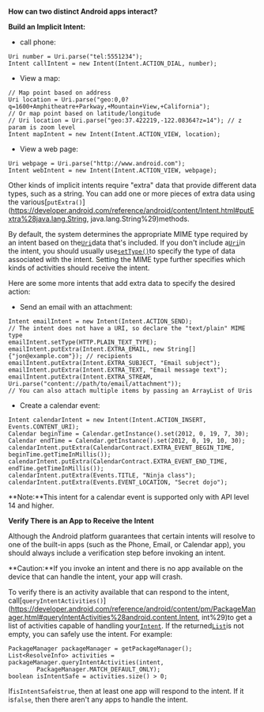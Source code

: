 **How can two distinct Android apps interact?**

**Build an Implicit Intent:**

* call phone:

```
Uri number = Uri.parse("tel:5551234");
Intent callIntent = new Intent(Intent.ACTION_DIAL, number);
```

* View a map:

```
// Map point based on address
Uri location = Uri.parse("geo:0,0?q=1600+Amphitheatre+Parkway,+Mountain+View,+California");
// Or map point based on latitude/longitude
// Uri location = Uri.parse("geo:37.422219,-122.08364?z=14"); // z param is zoom level
Intent mapIntent = new Intent(Intent.ACTION_VIEW, location);
```

* View a web page:

```
Uri webpage = Uri.parse("http://www.android.com");
Intent webIntent = new Intent(Intent.ACTION_VIEW, webpage);
```

Other kinds of implicit intents require "extra" data that provide different data types, such as a string. You can add one or more pieces of extra data using the various[`putExtra()`](https://developer.android.com/reference/android/content/Intent.html#putExtra%28java.lang.String, java.lang.String%29)methods.

By default, the system determines the appropriate MIME type required by an intent based on the[`Uri`](https://developer.android.com/reference/android/net/Uri.html)data that's included. If you don't include a[`Uri`](https://developer.android.com/reference/android/net/Uri.html)in the intent, you should usually use[`setType()`](https://developer.android.com/reference/android/content/Intent.html#setType%28java.lang.String%29)to specify the type of data associated with the intent. Setting the MIME type further specifies which kinds of activities should receive the intent.

Here are some more intents that add extra data to specify the desired action:

* Send an email with an attachment:

```
Intent emailIntent = new Intent(Intent.ACTION_SEND);
// The intent does not have a URI, so declare the "text/plain" MIME type
emailIntent.setType(HTTP.PLAIN_TEXT_TYPE);
emailIntent.putExtra(Intent.EXTRA_EMAIL, new String[] {"jon@example.com"}); // recipients
emailIntent.putExtra(Intent.EXTRA_SUBJECT, "Email subject");
emailIntent.putExtra(Intent.EXTRA_TEXT, "Email message text");
emailIntent.putExtra(Intent.EXTRA_STREAM, Uri.parse("content://path/to/email/attachment"));
// You can also attach multiple items by passing an ArrayList of Uris
```

* Create a calendar event:

```
Intent calendarIntent = new Intent(Intent.ACTION_INSERT, Events.CONTENT_URI);
Calendar beginTime = Calendar.getInstance().set(2012, 0, 19, 7, 30);
Calendar endTime = Calendar.getInstance().set(2012, 0, 19, 10, 30);
calendarIntent.putExtra(CalendarContract.EXTRA_EVENT_BEGIN_TIME, beginTime.getTimeInMillis());
calendarIntent.putExtra(CalendarContract.EXTRA_EVENT_END_TIME, endTime.getTimeInMillis());
calendarIntent.putExtra(Events.TITLE, "Ninja class");
calendarIntent.putExtra(Events.EVENT_LOCATION, "Secret dojo");
```

**Note:**This intent for a calendar event is supported only with API level 14 and higher.

**Verify There is an App to Receive the Intent**

Although the Android platform guarantees that certain intents will resolve to one of the built-in apps \(such as the Phone, Email, or Calendar app\), you should always include a verification step before invoking an intent.

**Caution:**If you invoke an intent and there is no app available on the device that can handle the intent, your app will crash.

To verify there is an activity available that can respond to the intent, call[`queryIntentActivities()`](https://developer.android.com/reference/android/content/pm/PackageManager.html#queryIntentActivities%28android.content.Intent, int%29)to get a list of activities capable of handling your[`Intent`](https://developer.android.com/reference/android/content/Intent.html). If the returned[`List`](https://developer.android.com/reference/java/util/List.html)is not empty, you can safely use the intent. For example:

```
PackageManager packageManager = getPackageManager();
List<ResolveInfo> activities = packageManager.queryIntentActivities(intent,
        PackageManager.MATCH_DEFAULT_ONLY);
boolean isIntentSafe = activities.size() > 0;
```

If`isIntentSafe`is`true`, then at least one app will respond to the intent. If it is`false`, then there aren't any apps to handle the intent.

  


